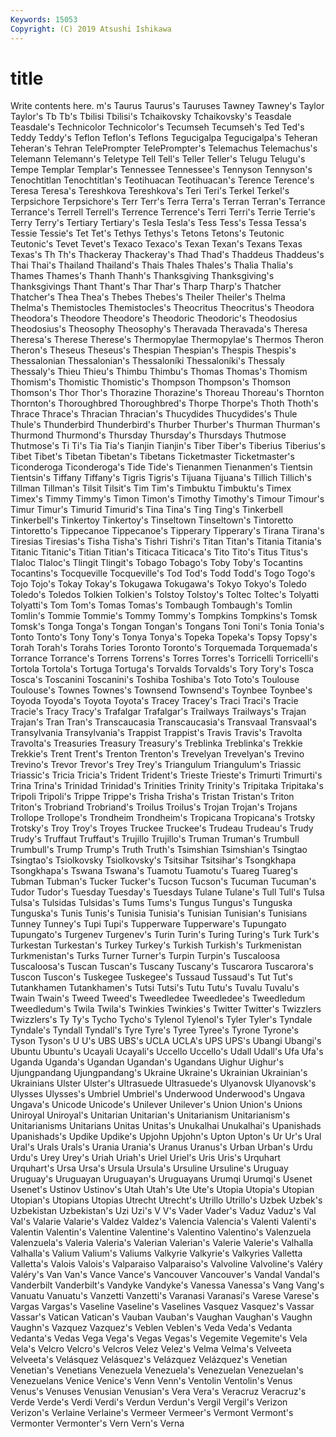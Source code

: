 ```yaml
---
Keywords: 15053
Copyright: (C) 2019 Atsushi Ishikawa
---
```


# title

Write contents here.
m's Taurus Taurus's Tauruses Tawney Tawney's Taylor Taylor's Tb Tb's
Tbilisi Tbilisi's Tchaikovsky Tchaikovsky's Teasdale Teasdale's Technicolor Technicolor's Tecumseh Tecumseh's
Ted Ted's Teddy Teddy's Teflon Teflon's Teflons Tegucigalpa Tegucigalpa's Teheran
Teheran's Tehran TelePrompter TelePrompter's Telemachus Telemachus's Telemann Telemann's Teletype Tell
Tell's Teller Teller's Telugu Telugu's Tempe Templar Templar's Tennessee Tennessee's
Tennyson Tennyson's Tenochtitlan Tenochtitlan's Teotihuacan Teotihuacan's Terence Terence's Teresa Teresa's
Tereshkova Tereshkova's Teri Teri's Terkel Terkel's Terpsichore Terpsichore's Terr Terr's
Terra Terra's Terran Terran's Terrance Terrance's Terrell Terrell's Terrence Terrence's
Terri Terri's Terrie Terrie's Terry Terry's Tertiary Tertiary's Tesla Tesla's
Tess Tess's Tessa Tessa's Tessie Tessie's Tet Tet's Tethys Tethys's
Tetons Tetons's Teutonic Teutonic's Tevet Tevet's Texaco Texaco's Texan Texan's
Texans Texas Texas's Th Th's Thackeray Thackeray's Thad Thad's Thaddeus
Thaddeus's Thai Thai's Thailand Thailand's Thais Thales Thales's Thalia Thalia's
Thames Thames's Thanh Thanh's Thanksgiving Thanksgiving's Thanksgivings Thant Thant's Thar
Thar's Tharp Tharp's Thatcher Thatcher's Thea Thea's Thebes Thebes's Theiler
Theiler's Thelma Thelma's Themistocles Themistocles's Theocritus Theocritus's Theodora Theodora's Theodore
Theodore's Theodoric Theodoric's Theodosius Theodosius's Theosophy Theosophy's Theravada Theravada's Theresa
Theresa's Therese Therese's Thermopylae Thermopylae's Thermos Theron Theron's Theseus Theseus's
Thespian Thespian's Thespis Thespis's Thessalonian Thessalonian's Thessaloníki Thessaloníki's Thessaly Thessaly's
Thieu Thieu's Thimbu Thimbu's Thomas Thomas's Thomism Thomism's Thomistic Thomistic's
Thompson Thompson's Thomson Thomson's Thor Thor's Thorazine Thorazine's Thoreau Thoreau's
Thornton Thornton's Thoroughbred Thoroughbred's Thorpe Thorpe's Thoth Thoth's Thrace Thrace's
Thracian Thracian's Thucydides Thucydides's Thule Thule's Thunderbird Thunderbird's Thurber Thurber's
Thurman Thurman's Thurmond Thurmond's Thursday Thursday's Thursdays Thutmose Thutmose's Ti
Ti's Tia Tia's Tianjin Tianjin's Tiber Tiber's Tiberius Tiberius's Tibet
Tibet's Tibetan Tibetan's Tibetans Ticketmaster Ticketmaster's Ticonderoga Ticonderoga's Tide Tide's
Tienanmen Tienanmen's Tientsin Tientsin's Tiffany Tiffany's Tigris Tigris's Tijuana Tijuana's
Tillich Tillich's Tillman Tillman's Tilsit Tilsit's Tim Tim's Timbuktu Timbuktu's
Timex Timex's Timmy Timmy's Timon Timon's Timothy Timothy's Timour Timour's
Timur Timur's Timurid Timurid's Tina Tina's Ting Ting's Tinkerbell Tinkerbell's
Tinkertoy Tinkertoy's Tinseltown Tinseltown's Tintoretto Tintoretto's Tippecanoe Tippecanoe's Tipperary Tipperary's
Tirana Tirana's Tiresias Tiresias's Tisha Tisha's Tishri Tishri's Titan Titan's
Titania Titania's Titanic Titanic's Titian Titian's Titicaca Titicaca's Tito Tito's
Titus Titus's Tlaloc Tlaloc's Tlingit Tlingit's Tobago Tobago's Toby Toby's
Tocantins Tocantins's Tocqueville Tocqueville's Tod Tod's Todd Todd's Togo Togo's
Tojo Tojo's Tokay Tokay's Tokugawa Tokugawa's Tokyo Tokyo's Toledo Toledo's
Toledos Tolkien Tolkien's Tolstoy Tolstoy's Toltec Toltec's Tolyatti Tolyatti's Tom
Tom's Tomas Tomas's Tombaugh Tombaugh's Tomlin Tomlin's Tommie Tommie's Tommy
Tommy's Tompkins Tompkins's Tomsk Tomsk's Tonga Tonga's Tongan Tongan's Tongans
Toni Toni's Tonia Tonia's Tonto Tonto's Tony Tony's Tonya Tonya's
Topeka Topeka's Topsy Topsy's Torah Torah's Torahs Tories Toronto Toronto's
Torquemada Torquemada's Torrance Torrance's Torrens Torrens's Torres Torres's Torricelli Torricelli's
Tortola Tortola's Tortuga Tortuga's Torvalds Torvalds's Tory Tory's Tosca Tosca's
Toscanini Toscanini's Toshiba Toshiba's Toto Toto's Toulouse Toulouse's Townes Townes's
Townsend Townsend's Toynbee Toynbee's Toyoda Toyoda's Toyota Toyota's Tracey Tracey's
Traci Traci's Tracie Tracie's Tracy Tracy's Trafalgar Trafalgar's Trailways Trailways's
Trajan Trajan's Tran Tran's Transcaucasia Transcaucasia's Transvaal Transvaal's Transylvania Transylvania's
Trappist Trappist's Travis Travis's Travolta Travolta's Treasuries Treasury Treasury's Treblinka
Treblinka's Trekkie Trekkie's Trent Trent's Trenton Trenton's Trevelyan Trevelyan's Trevino
Trevino's Trevor Trevor's Trey Trey's Triangulum Triangulum's Triassic Triassic's Tricia
Tricia's Trident Trident's Trieste Trieste's Trimurti Trimurti's Trina Trina's Trinidad
Trinidad's Trinities Trinity Trinity's Tripitaka Tripitaka's Tripoli Tripoli's Trippe Trippe's
Trisha Trisha's Tristan Tristan's Triton Triton's Trobriand Trobriand's Troilus Troilus's
Trojan Trojan's Trojans Trollope Trollope's Trondheim Trondheim's Tropicana Tropicana's Trotsky
Trotsky's Troy Troy's Troyes Truckee Truckee's Trudeau Trudeau's Trudy Trudy's
Truffaut Truffaut's Trujillo Trujillo's Truman Truman's Trumbull Trumbull's Trump Trump's
Truth Truth's Tsimshian Tsimshian's Tsingtao Tsingtao's Tsiolkovsky Tsiolkovsky's Tsitsihar Tsitsihar's
Tsongkhapa Tsongkhapa's Tswana Tswana's Tuamotu Tuamotu's Tuareg Tuareg's Tubman Tubman's
Tucker Tucker's Tucson Tucson's Tucuman Tucuman's Tudor Tudor's Tuesday Tuesday's
Tuesdays Tulane Tulane's Tull Tull's Tulsa Tulsa's Tulsidas Tulsidas's Tums
Tums's Tungus Tungus's Tunguska Tunguska's Tunis Tunis's Tunisia Tunisia's Tunisian
Tunisian's Tunisians Tunney Tunney's Tupi Tupi's Tupperware Tupperware's Tupungato Tupungato's
Turgenev Turgenev's Turin Turin's Turing Turing's Turk Turk's Turkestan Turkestan's
Turkey Turkey's Turkish Turkish's Turkmenistan Turkmenistan's Turks Turner Turner's Turpin
Turpin's Tuscaloosa Tuscaloosa's Tuscan Tuscan's Tuscany Tuscany's Tuscarora Tuscarora's Tuscon
Tuscon's Tuskegee Tuskegee's Tussaud Tussaud's Tut Tut's Tutankhamen Tutankhamen's Tutsi
Tutsi's Tutu Tutu's Tuvalu Tuvalu's Twain Twain's Tweed Tweed's Tweedledee
Tweedledee's Tweedledum Tweedledum's Twila Twila's Twinkies Twinkies's Twitter Twitter's Twizzlers
Twizzlers's Ty Ty's Tycho Tycho's Tylenol Tylenol's Tyler Tyler's Tyndale
Tyndale's Tyndall Tyndall's Tyre Tyre's Tyree Tyree's Tyrone Tyrone's Tyson
Tyson's U U's UBS UBS's UCLA UCLA's UPS UPS's Ubangi
Ubangi's Ubuntu Ubuntu's Ucayali Ucayali's Uccello Uccello's Udall Udall's Ufa
Ufa's Uganda Uganda's Ugandan Ugandan's Ugandans Uighur Uighur's Ujungpandang Ujungpandang's
Ukraine Ukraine's Ukrainian Ukrainian's Ukrainians Ulster Ulster's Ultrasuede Ultrasuede's Ulyanovsk
Ulyanovsk's Ulysses Ulysses's Umbriel Umbriel's Underwood Underwood's Ungava Ungava's Unicode
Unicode's Unilever Unilever's Union Union's Unions Uniroyal Uniroyal's Unitarian Unitarian's
Unitarianism Unitarianism's Unitarianisms Unitarians Unitas Unitas's Unukalhai Unukalhai's Upanishads Upanishads's
Updike Updike's Upjohn Upjohn's Upton Upton's Ur Ur's Ural Ural's
Urals Urals's Urania Urania's Uranus Uranus's Urban Urban's Urdu Urdu's
Urey Urey's Uriah Uriah's Uriel Uriel's Uris Uris's Urquhart Urquhart's
Ursa Ursa's Ursula Ursula's Ursuline Ursuline's Uruguay Uruguay's Uruguayan Uruguayan's
Uruguayans Urumqi Urumqi's Usenet Usenet's Ustinov Ustinov's Utah Utah's Ute
Ute's Utopia Utopia's Utopian Utopian's Utopians Utopias Utrecht Utrecht's Utrillo
Utrillo's Uzbek Uzbek's Uzbekistan Uzbekistan's Uzi Uzi's V V's Vader
Vader's Vaduz Vaduz's Val Val's Valarie Valarie's Valdez Valdez's Valencia
Valencia's Valenti Valenti's Valentin Valentin's Valentine Valentine's Valentino Valentino's Valenzuela
Valenzuela's Valeria Valeria's Valerian Valerian's Valerie Valerie's Valhalla Valhalla's Valium
Valium's Valiums Valkyrie Valkyrie's Valkyries Valletta Valletta's Valois Valois's Valparaiso
Valparaiso's Valvoline Valvoline's Valéry Valéry's Van Van's Vance Vance's Vancouver
Vancouver's Vandal Vandal's Vanderbilt Vanderbilt's Vandyke Vandyke's Vanessa Vanessa's Vang
Vang's Vanuatu Vanuatu's Vanzetti Vanzetti's Varanasi Varanasi's Varese Varese's Vargas
Vargas's Vaseline Vaseline's Vaselines Vasquez Vasquez's Vassar Vassar's Vatican Vatican's
Vauban Vauban's Vaughan Vaughan's Vaughn Vaughn's Vazquez Vazquez's Veblen Veblen's
Veda Veda's Vedanta Vedanta's Vedas Vega Vega's Vegas Vegas's Vegemite
Vegemite's Vela Vela's Velcro Velcro's Velcros Velez Velez's Velma Velma's
Velveeta Velveeta's Velásquez Velásquez's Velázquez Velázquez's Venetian Venetian's Venetians Venezuela
Venezuela's Venezuelan Venezuelan's Venezuelans Venice Venice's Venn Venn's Ventolin Ventolin's
Venus Venus's Venuses Venusian Venusian's Vera Vera's Veracruz Veracruz's Verde
Verde's Verdi Verdi's Verdun Verdun's Vergil Vergil's Verizon Verizon's Verlaine
Verlaine's Vermeer Vermeer's Vermont Vermont's Vermonter Vermonter's Vern Vern's Verna
